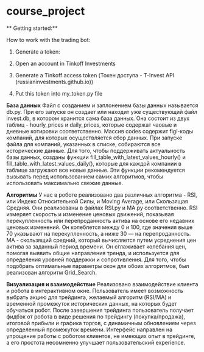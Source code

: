 # course_project

** Getting started:**

How to work with the trading bot:
1. Generate a token:
1. Open an account in Tinkoff Investments

2. Generate a Tinkoff access token (Токен доступа - T-Invest API (russianinvestments.github.io))

3. Put this token into my_token.py file



**База данных**
Файл с созданием и заплонением базы данных называется db.py. При его запуске он создает или находит уже существующий файл invest.db, в котором хранится сама база данных. Она состоит из двух таблиц - hourly_prices и daily_prices, которые содержат чаовые и дневные котировки соответственно. Массив codes содержит figi-коды компаний, для которых осуществляется сбор данных. При запуске файла для компаний, указанных в списке, собираются все исторические данные. Для того, чтобы поддерживать актуальность базы данных, созданы функции fill_table_with_latest_values_hourly() и fill_table_with_latest_values_daily(), которые для каждой компании в таблице загружают все новые данные. Эти функции рекомендуется вызывать перед использованием самих алгоритмов, чтобы использовать максимально свежие данные.


**Алгоритмы**
У нас в роботе реализовано два различных алгоритма - RSI, или Индекс Относительной Силы, и Moving Average, или Скользящая Средняя. Они реализованы в файлах RSI.py и MA.py соответственно. RSI измеряет скорость и изменение ценовых движений, показывая перекупленность или перепроданность актива на основе его недавних ценовых изменений. Он колеблется между 0 и 100, где значения выше 70 указывают на перекупленность, а ниже 30 — на перепроданность. MA - скользящий средний, который вычисляется путем усреднения цен актива за заданный период времени. Он сглаживает колебания цен, помогая выявить общие направления тренда, и используется для определения уровней поддержки и сопротивления. Для того, чтобы подобрать оптимальные параметры окон для обоих алгоритмов, был реализован алгоритм Grid_Search. 

**Визуализация и взаимодействие**
Реализовано взаимодействие клиента и робота в интерактивном окне. Пользователь имеет возможность выбрать акцию для трейдинга, желаемый алгоритм (RSI/MA) и временной промежуток исторических данных, на которых будет обучаться робот. После завершения трейдинга пользователь получает фидбэк от робота в виде решения по трейдингу (покупка/продажа), итоговой прибыли и графика торгов, с динамичным обновлением через определенный промежуток времени. Интерфейс направлен на упрощение работы с роботом клиентов, не имеющих опыт в трейдинге, а его простота несомненно улучшает пользовательский experience.
